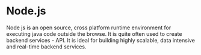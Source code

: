 # Node.js
Node js is an open source, cross platform runtime environment for executing java code outside the browse. It is quite often used to create backend services - API. It is ideal for building highly scalable, data intensive and real-time backend services.